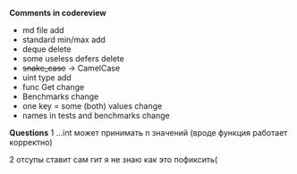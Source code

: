 <strong>Comments in codereview</strong>

<ul>

<li>md file add</li>
<li>standard min/max add</li>
<li>deque delete</li>
<li>some useless defers delete</li>
<li> <s>snake_case</s> -> CamelCase</li>
<li>uint type add</li>
<li>func Get change</li>
<li>Benchmarks change</li>
<li>one key = some (both) values change</li>
<li>names in tests and benchmarks change</li>

</ul>

<strong>Questions</strong>
1 ...int может принимать n значений (вроде функция работает корректно) <p>
2 отсупы ставит сам гит я не знаю как это пофиксить(
